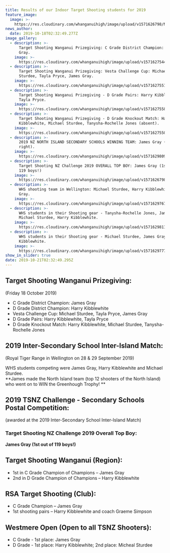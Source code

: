 ```yaml
---
title: Results of our Indoor Target Shooting students for 2019
feature_image:
  image: >-
    https://res.cloudinary.com/whanganuihigh/image/upload/v1571626798/News/James_rifle_medal_2019.All_members_of_the_North_Island_team_received_one_in_recognition_of_wining_the_trophy_as_they_all_came_from_different_schools..jpg
news_author:
  date: 2019-10-18T02:32:49.277Z
image_gallery:
  - description: >-
      Target Shooting Wanganui Prizegiving: C Grade District Champion: James
      Gray.
    image: >-
      https://res.cloudinary.com/whanganuihigh/image/upload/v1571627544/News/Target%20Shooting%20WU%20Prizegiving%2018.10.19/C-Grade-District-Champ-James-Gray_2019.jpg
  - description: >-
      Target Shooting Wanganui Prizegiving: Vesta Challenge Cup: Michael
      Sturdee, Tayla Pryce, James Gray.
    image: >-
      https://res.cloudinary.com/whanganuihigh/image/upload/v1571627551/News/Target%20Shooting%20WU%20Prizegiving%2018.10.19/Vesta_Challenge_Cup_Michael_Sturdee_Tayla_Pryce_James_Gray_2019.jpg
  - description: >-
      Target Shooting Wanganui Prizegiving - D Grade Pairs: Harry Kibblewhite,
      Tayla Pryce.
    image: >-
      https://res.cloudinary.com/whanganuihigh/image/upload/v1571627558/News/Target%20Shooting%20WU%20Prizegiving%2018.10.19/D_Grade_Pairs.Harry_Kibblewhite_Tayla_Pryce_2019_..jpg
  - description: >-
      Target Shooting Wanganui Prizegiving - D Grade Knockout Match: Harry
      Kibblewhite, Michael Sturdee, Tanysha-Rochelle Jones (absent).
    image: >-
      https://res.cloudinary.com/whanganuihigh/image/upload/v1571627550/News/Target%20Shooting%20WU%20Prizegiving%2018.10.19/D_Grade_Knockout_MatchHarry_Kibblewhite_Michael_Sturdee_Absent.Tanysha-Rochelle_Jones_2019.jpg
  - description: >-
      2019 NZ NORTH ISLAND SECONDARY SCHOOLS WINNING TEAM: James Gray (top
      right).
    image: >-
      https://res.cloudinary.com/whanganuihigh/image/upload/v1571629809/News/2019_NZ_North_Island_Secondary_Schools_Team.jpg
  - description: >-
      Target Shooting NZ Challenge 2019 OVERALL TOP BOY: James Gray (1st out of
      119 boys!)
    image: >-
      https://res.cloudinary.com/whanganuihigh/image/upload/v1571626798/News/James_rifle_medal_2019.All_members_of_the_North_Island_team_received_one_in_recognition_of_wining_the_trophy_as_they_all_came_from_different_schools..jpg
  - description: >-
      WHS shooting team in Wellington: Michael Sturdee, Harry Kibblewhite, James
      Gray.
    image: >-
      https://res.cloudinary.com/whanganuihigh/image/upload/v1571629767/News/2019_Wanganui_High_School_Shooting_Team.jpg
  - description: >-
      WHS students in their Shooting gear - Tanysha-Rochelle Jones, James Gray,
      Michael Sturdee, Harry Kibblewhite.
    image: >-
      https://res.cloudinary.com/whanganuihigh/image/upload/v1571629811/News/2019_Whanganui_High_School_Shooting_team.jpg
  - description: >-
      WHS students in their Shooting gear - Michael Sturdee, James Gray, Harry
      Kibblewhite.
    image: >-
      https://res.cloudinary.com/whanganuihigh/image/upload/v1571629777/News/Casual_shooting_team_2019_WHS.jpg
show_in_slider: true
date: 2019-10-21T02:32:49.295Z
---
```

## Target Shooting Wanganui Prizegiving: 
(Friday 18 October 2019)
  
- C Grade District Champion: James Gray  
- D Grade District Champion: Harry Kibblewhite  
- Vesta Challenge Cup: Michael Sturdee, Tayla Pryce, James Gray  
- D Grade Pairs: Harry Kibblewhite, Tayla Pryce  
- D Grade Knockout Match: Harry Kibblewhite, Michael Sturdee, Tanysha-Rochelle Jones

## 2019 Inter-Secondary School Inter-Island Match:
(Royal Tiger Range in Wellington on 28 & 29 September 2019)

WHS students competing were James Gray, Harry Kibblewhite and Michael Sturdee.  
**James made the North Island team (top 12 shooters of the North Island) who went on to WIN the Greenhough Trophy!**

## 2019 TSNZ Challenge - Secondary Schools Postal Competition:  
(awarded at the 2019 Inter-Secondary School Inter-Island Match) 

### Target Shooting NZ Challenge 2019 Overall Top Boy:
**James Gray (1st out of 119 boys!)**

## Target Shooting Wanganui (Region):  
- 1st in C Grade Champion of Champions – James Gray  
- 2nd in D Grade Champion of Champions – Harry Kibblewhite

## RSA Target Shooting (Club): 
- C Grade Champion – James Gray  
- 1st shooting pairs – Harry Kibblewhite and coach Graeme Simpson

## Westmere Open (Open to all TSNZ Shooters):  
- C Grade - 1st place: James Gray  
- D Grade - 1st place: Harry Kibblewhite; 2nd place: Micheal Sturdee
